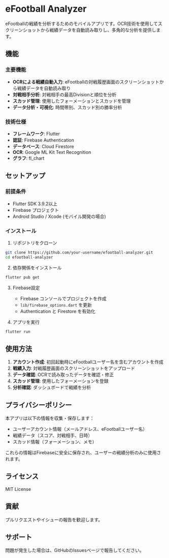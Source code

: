 # eFootball Analyzer

eFootballの戦績を分析するためのモバイルアプリです。OCR技術を使用してスクリーンショットから戦績データを自動読み取りし、多角的な分析を提供します。

## 機能

### 主要機能
- **OCRによる戦績自動入力**: eFootballの対戦履歴画面のスクリーンショットから戦績データを自動読み取り
- **対戦相手分析**: 対戦相手の最高Divisionと順位を分析
- **スカッド管理**: 使用したフォーメーションとスカッドを管理
- **データ分析・可視化**: 時間帯別、スカッド別の勝率分析

### 技術仕様
- **フレームワーク**: Flutter
- **認証**: Firebase Authentication
- **データベース**: Cloud Firestore
- **OCR**: Google ML Kit Text Recognition
- **グラフ**: fl_chart

## セットアップ

### 前提条件
- Flutter SDK 3.9.2以上
- Firebase プロジェクト
- Android Studio / Xcode (モバイル開発の場合)

### インストール

1. リポジトリをクローン
```bash
git clone https://github.com/your-username/efootball-analyzer.git
cd efootball-analyzer
```

2. 依存関係をインストール
```bash
flutter pub get
```

3. Firebase設定
   - Firebase コンソールでプロジェクトを作成
   - `lib/firebase_options.dart` を更新
   - Authentication と Firestore を有効化

4. アプリを実行
```bash
flutter run
```

## 使用方法

1. **アカウント作成**: 初回起動時にeFootballユーザー名を含むアカウントを作成
2. **戦績入力**: 対戦履歴画面のスクリーンショットをアップロード
3. **データ確認**: OCRで読み取ったデータを確認・修正
4. **スカッド管理**: 使用したフォーメーションを登録
5. **分析確認**: ダッシュボードで戦績を分析

## プライバシーポリシー

本アプリは以下の情報を収集・保存します：
- ユーザーアカウント情報（メールアドレス、eFootballユーザー名）
- 戦績データ（スコア、対戦相手、日時）
- スカッド情報（フォーメーション、メモ）

これらの情報はFirebaseに安全に保存され、ユーザーの戦績分析のみに使用されます。

## ライセンス

MIT License

## 貢献

プルリクエストやイシューの報告を歓迎します。

## サポート

問題が発生した場合は、GitHubのIssuesページで報告してください。